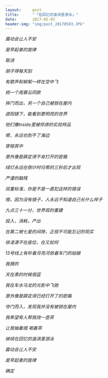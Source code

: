 ```yaml
---
layout:     post
title:      "「在回忆的漩涡里游泳」"
date:       2017-05-03
header-img: "img/post_20170503.JPG"
---
```


*震动会让人不安*

*是早起者的旋律*

*取消*

*胡子得每天刮*

*有歌声和柳絮一样在空中飞*

*梳一个周慕云同款*

*摔门而出，另一个自己被锁在屋内*

*遮阳镜下，能看到更明亮的世界*

*他们像Inside里被俘虏的实验样品*

*嗯，永远也到不了海边*

*穿梭其中*

*意外像是薛定谔不肯打开的密箱*

*绿灯永远在倒计时归零的三秒后才出现*

*严谨的脑残*

*双重标准，你是不是一直犯这样的错误*

*哦，因为没有镜子，人永远不知道自己长什么样子*

*九点三十一分，世界观的重建*

*投入，消耗，产出*

*在第二根七星的间隙，正视不可能忘记的现实*

*徐凌潇不在座位，在又如何*

*13号线上有听着月亮河依着车门的姑娘*

*我猜的*

*天在黑的时候很蓝*

*我在车水马龙的光影中飞驰*

*意外像是薛定谔已经打开了的密箱*

*夺门而入，发现我并没有被锁在屋内*

*我希望有人帮我烧一壶茶*

*让我抽着烟 喝着茶*

*继续在回忆的漩涡里游泳*

*震动会让人不安*

*是早起者的旋律*

*确定*